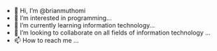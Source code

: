 - 👋 Hi, I’m @brianmuthomi
- 👀 I’m interested in programming...
- 🌱 I’m currently learning information technology...
- 💞️ I’m looking to collaborate on all fields of information technology ...
- 📫 How to reach me ...

<!---
brianmuthomi/brianmuthomi is a ✨ special ✨ repository because its `README.md` (this file) appears on your GitHub profile.
You can click the Preview link to take a look at your changes.
--->
